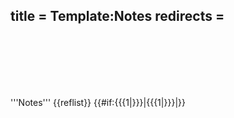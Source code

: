 title = Template:Notes
redirects =
---

<br/><br/><br/><br/><br/>
<div class=notes>
'''Notes'''
{{reflist}}
{{#if:{{{1|}}}|{{{1|}}}|}}
</div>